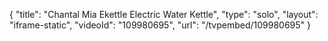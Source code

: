 {
    "title": "Chantal Mia Ekettle Electric Water Kettle",
    "type": "solo",
    "layout": "iframe-static",
    "videoId": "109980695",
    "url": "\/tvpembed\/109980695"
}